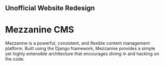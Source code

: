 ## Unofficial Website Redesign ##

# Mezzanine CMS

Mezzanine is a powerful, consistent, and flexible content management platform. Built using the Django framework, Mezzanine provides a simple yet highly extensible architecture that encourages diving in and hacking on the code.
